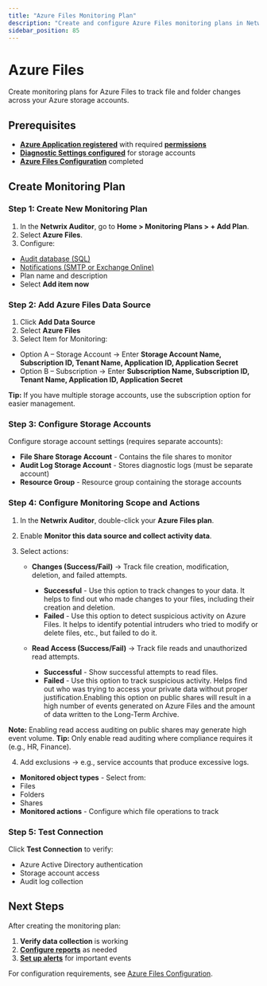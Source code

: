 ```yaml
---
title: "Azure Files Monitoring Plan"
description: "Create and configure Azure Files monitoring plans in Netwrix Auditor v10.8"
sidebar_position: 85
---
```


# Azure Files

Create monitoring plans for Azure Files to track file and folder changes across your Azure storage accounts.

## Prerequisites

- **[Azure Application registered](/docs/auditor/10.8/configuration/azurefiles/overview.md#azure-application-registration)** with required **[permissions](/docs/auditor/10.8/configuration/azurefiles/overview.md#configure-api-permissions)**
- **[Diagnostic Settings configured](/docs/auditor/10.8/configuration/azurefiles/overview.md#diagnostic-settings)** for storage accounts
- **[Azure Files Configuration](/docs/auditor/10.8/configuration/azurefiles/overview.md)** completed


## Create Monitoring Plan

### Step 1: Create New Monitoring Plan

1. In the **Netwrix Auditor**, go to **Home > Monitoring Plans > + Add Plan**.
2. Select **Azure Files**.
3. Configure:
 - [Audit database (SQL)](/docs/auditor/10_8/admin/settings/auditdatabase)
 - [Notifications (SMTP or Exchange Online)](/docs/auditor/10_8/admin/settings/notifications)
 - Plan name and description
 - Select **Add item now**


### Step 2: Add Azure Files Data Source

1. Click **Add Data Source**
2. Select **Azure Files**
3. Select Item for Monitoring:
- Option A – Storage Account → Enter **Storage Account Name, Subscription ID, Tenant Name, Application ID, Application Secret**
- Option B – Subscription → Enter **Subscription Name, Subscription ID, Tenant Name, Application ID, Application Secret**

**Tip:** If you have multiple storage accounts, use the subscription option for easier management.


### Step 3: Configure Storage Accounts

Configure storage account settings (requires separate accounts):
- **File Share Storage Account** - Contains the file shares to monitor
- **Audit Log Storage Account** - Stores diagnostic logs (must be separate account)
- **Resource Group** - Resource group containing the storage accounts

### Step 4: Configure Monitoring Scope and Actions

1. In the **Netwrix Auditor**, double-click your **Azure Files plan**.
2. Enable **Monitor this data source and collect activity data**.

3. Select actions:

   - **Changes (Success/Fail)** → Track file creation, modification, deletion, and failed attempts.
     - **Successful** - Use this option to track changes to your data. It helps to find out who made changes to your files, including their creation and deletion.
     - **Failed** - Use this option to detect suspicious activity on Azure Files. It helps to identify potential intruders who tried to modify or delete files, etc., but failed to do it.

   - **Read Access (Success/Fail)** → Track file reads and unauthorized read attempts.
     - **Successful** - Show successful attempts to read files.
     - **Failed** - Use this option to track suspicious activity. Helps find out who was trying to access your private data without proper justification.Enabling this option on public shares will result in a high number of events generated on Azure Files and the amount of data written to the Long-Term Archive.

**Note:** Enabling read access auditing on public shares may generate high event volume.
**Tip:** Only enable read auditing where compliance requires it (e.g., HR, Finance).

4. Add exclusions → e.g., service accounts that produce excessive logs.

- **Monitored object types** - Select from:
 - Files
 - Folders
 - Shares
- **Monitored actions** - Configure which file operations to track

### Step 5: Test Connection

Click **Test Connection** to verify:
- Azure Active Directory authentication
- Storage account access
- Audit log collection

## Next Steps

After creating the monitoring plan:
1. **Verify data collection** is working
2. **[Configure reports](/docs/auditor/10_8/admin/reports/overview)** as needed
3. **[Set up alerts](/docs/auditor/10_8/admin/alertsettings/create/)** for important events

For configuration requirements, see [Azure Files Configuration](/docs/auditor/10.8/configuration/azurefiles/overview.md).
